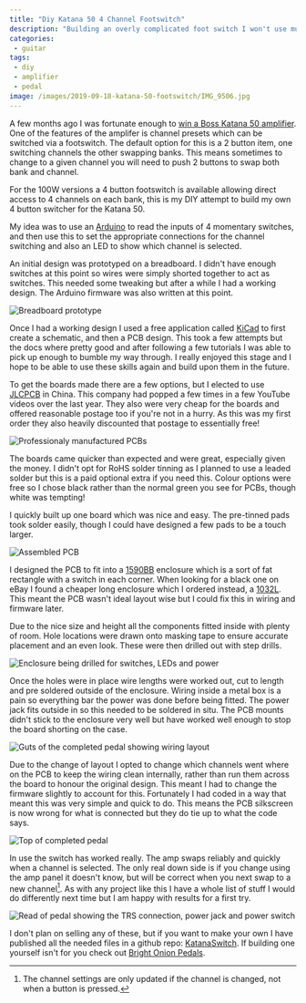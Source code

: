 ```yaml
---
title: "Diy Katana 50 4 Channel Footswitch"
description: "Building an overly complicated foot switch I won't use much"
categories:
 - guitar
tags:
 - diy
 - amplifier
 - pedal
image: /images/2019-09-18-katana-50-footswitch/IMG_9506.jpg
---
```

A few months ago I was fortunate enough to [win a Boss Katana 50 amplifier][amdi].  One of the features of the amplifer is channel presets which can be switched via a footswitch.  The default option for this is a 2 button item, one switching channels the other swapping banks.  This means sometimes to change to a given channel you will need to push 2 buttons to swap both bank and channel.

For the 100W versions a 4 button footswitch is available allowing direct access to 4 channels on each bank, this is my DIY attempt to build my own 4 button switcher for the Katana 50.

My idea was to use an [Arduino] to read the inputs of 4 momentary switches, and then use this to set the appropriate connections for the channel switching and also an LED to show which channel is selected.

An initial design was prototyped on a breadboard.  I didn't have enough switches at this point so wires were simply shorted together to act as switches.  This needed some tweaking but after a while I had a working design.  The Arduino firmware was also written at this point.

<img class="padded center"
		alt="Breadboard prototype"
		src="/images/2019-09-18-katana-50-footswitch/IMG_9266.jpg"
	  srcset="/images/2019-09-18-katana-50-footswitch/IMG_9266.jpg 1x, /images/2019-09-18-katana-50-footswitch/IMG_9266-2x.jpg 2x" />

Once I had a working design I used a free application called [KiCad] to first create a schematic, and then a PCB design.  This took a few attempts but the docs where pretty good and after following a few tutorials I was able to pick up enough to bumble my way through.  I really enjoyed this stage and I hope to be able to use these skills again and build upon them in the future.

<!-- more -->

To get the boards made there are a few options, but I elected to use [JLCPCB][jlcpcb] in China.  This company had popped a few times in a few YouTube videos over the last year.  They also were very cheap for the boards and offered reasonable postage too if you're not in a hurry.  As this was my first order they also heavily discounted that postage to essentially free!

<img class="padded center"
		alt="Professionaly manufactured PCBs"
		src="/images/2019-09-18-katana-50-footswitch/IMG_9425.jpg"
	  srcset="/images/2019-09-18-katana-50-footswitch/IMG_9425.jpg 1x, /images/2019-09-18-katana-50-footswitch/IMG_9425-2x.jpg 2x" />

The boards came quicker than expected and were great, especially given the money.  I didn't opt for RoHS solder tinning as I planned to use a leaded solder but this is a paid optional extra if you need this.  Colour options were free so I chose black rather than the normal green you see for PCBs, though white was tempting!

I quickly built up one board which was nice and easy.  The pre-tinned pads took solder easily, though I could have designed a few pads to be a touch larger.

<img class="padded center"
		alt="Assembled PCB"
		src="/images/2019-09-18-katana-50-footswitch/IMG_9506.jpg"
	  srcset="/images/2019-09-18-katana-50-footswitch/IMG_9506.jpg 1x, /images/2019-09-18-katana-50-footswitch/IMG_9506.jpg 2x" />

I designed the PCB to fit into a [1590BB] enclosure which is a sort of fat rectangle with a switch in each corner.  When looking for a black one on eBay I found a cheaper long enclosure which I ordered instead, a [1032L].  This meant the PCB wasn't ideal layout wise but I could fix this in wiring and firmware later.

Due to the nice size and height all the components fitted inside with plenty of room. Hole locations were drawn onto masking tape to ensure accurate placement and an even look. These were then drilled out with step drills.

<img class="padded center"
		alt="Enclosure being drilled for switches, LEDs and power"
		src="/images/2019-09-18-katana-50-footswitch/IMG_9689.jpg"
	  srcset="/images/2019-09-18-katana-50-footswitch/IMG_9689.jpg 1x, /images/2019-09-18-katana-50-footswitch/IMG_9689-2x.jpg 2x" />

Once the holes were in place wire lengths were worked out, cut to length and pre soldered outside of the enclosure.  Wiring inside a metal box is a pain so everything bar the power was done before being fitted.  The power jack fits outside in so this needed to be soldered in situ.  The PCB mounts didn't stick to the enclosure very well but have worked well enough to stop the board shorting on the case.

<img class="padded center"
		alt="Guts of the completed pedal showing wiring layout"
		src="/images/2019-09-18-katana-50-footswitch/IMG_0117.jpg"
	  srcset="/images/2019-09-18-katana-50-footswitch/IMG_0117.jpg 1x, /images/2019-09-18-katana-50-footswitch/IMG_0117-2x.jpg 2x" />

Due to the change of layout I opted to change which channels went where on the PCB to keep the wiring clean internally, rather than run them across the board to honour the original design.  This meant I had to change the firmware slightly to account for this.  Fortunately I had coded in a way that meant this was very simple and quick to do.  This means the PCB silkscreen is now wrong for what is connected but they do tie up to what the code says.

<img class="padded center"
		alt="Top of completed pedal"
		src="/images/2019-09-18-katana-50-footswitch/IMG_0120.jpg"
	  srcset="/images/2019-09-18-katana-50-footswitch/IMG_0120.jpg 1x, /images/2019-09-18-katana-50-footswitch/IMG_0120-2x.jpg 2x" />

In use the switch has worked really.  The amp swaps reliably and quickly when a channel is selected.  The only real down side is if you change using the amp panel it doesn't know, but will be correct when you next swap to a new channel[^katana1].  As with any project like this I have a whole list of stuff I would do differently next time but I am happy with results for a first try.

<img class="padded center"
		alt="Read of pedal showing the TRS connection, power jack and power switch"
		src="/images/2019-09-18-katana-50-footswitch/IMG_0122.jpg"
	  srcset="/images/2019-09-18-katana-50-footswitch/IMG_0122.jpg 1x, /images/2019-09-18-katana-50-footswitch/IMG_0122-2x.jpg 2x" />

I don't plan on selling any of these, but if you want to make your own I have published all the needed files in a github repo: [KatanaSwitch][githubKatana].  If building one yourself isn't for you check out [Bright Onion Pedals][bop].

[arduino]: https://www.arduino.cc/
[KiCad]: https://www.kicad.org/
[amdi]: /2019/07/04/andertonsmademedoit/
[jlcpcb]: https://jlcpcb.com
[1590BB]: http://www.hammondmfg.com/pdf/1590BB.pdf
[1032L]: http://www.timetravelaudio.co.uk/shop/components/enclosures/powder-coated-die-cast-aluminium-enclosures/
[githubKatana]: https://github.com/themaninthesuitcase/KatanaSwitch
[bop]: http://www.brightonion.co.uk/katana-preset-footswitch-v2/

[^katana1]: The channel settings are only updated if the channel is changed, not when a button is pressed.

